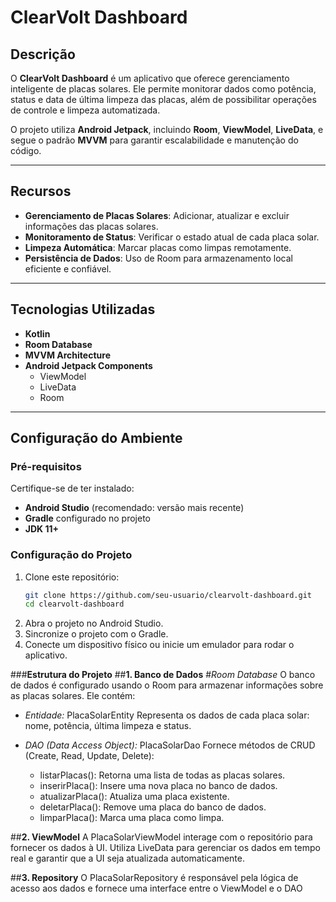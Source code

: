 # **ClearVolt Dashboard**

## **Descrição**
O **ClearVolt Dashboard** é um aplicativo que oferece gerenciamento inteligente de placas solares. Ele permite monitorar dados como potência, status e data de última limpeza das placas, além de possibilitar operações de controle e limpeza automatizada.

O projeto utiliza **Android Jetpack**, incluindo **Room**, **ViewModel**, **LiveData**, e segue o padrão **MVVM** para garantir escalabilidade e manutenção do código.

---

## **Recursos**
- **Gerenciamento de Placas Solares**: Adicionar, atualizar e excluir informações das placas solares.
- **Monitoramento de Status**: Verificar o estado atual de cada placa solar.
- **Limpeza Automática**: Marcar placas como limpas remotamente.
- **Persistência de Dados**: Uso de Room para armazenamento local eficiente e confiável.

---

## **Tecnologias Utilizadas**
- **Kotlin**
- **Room Database**
- **MVVM Architecture**
- **Android Jetpack Components**
  - ViewModel
  - LiveData
  - Room

---

## **Configuração do Ambiente**

### **Pré-requisitos**
Certifique-se de ter instalado:
- **Android Studio** (recomendado: versão mais recente)
- **Gradle** configurado no projeto
- **JDK 11+**

### **Configuração do Projeto**
1. Clone este repositório:
   ```bash
   git clone https://github.com/seu-usuario/clearvolt-dashboard.git
   cd clearvolt-dashboard
2. Abra o projeto no Android Studio.
3. Sincronize o projeto com o Gradle.
4. Conecte um dispositivo físico ou inicie um emulador para rodar o aplicativo.
   

###**Estrutura do Projeto**
##**1. Banco de Dados**
#*Room Database*
O banco de dados é configurado usando o Room para armazenar informações sobre as placas solares. Ele contém:

- *Entidade:* PlacaSolarEntity
  Representa os dados de cada placa solar: nome, potência, última limpeza e status.

- *DAO (Data Access Object):* PlacaSolarDao
  Fornece métodos de CRUD (Create, Read, Update, Delete):

  - listarPlacas(): Retorna uma lista de todas as placas solares.
  - inserirPlaca(): Insere uma nova placa no banco de dados.
  - atualizarPlaca(): Atualiza uma placa existente.
  - deletarPlaca(): Remove uma placa do banco de dados.
  - limparPlaca(): Marca uma placa como limpa.

##**2. ViewModel**
A PlacaSolarViewModel interage com o repositório para fornecer os dados à UI. Utiliza LiveData para gerenciar os dados em tempo real e garantir que a UI seja atualizada automaticamente.

##**3. Repository**
O PlacaSolarRepository é responsável pela lógica de acesso aos dados e fornece uma interface entre o ViewModel e o DAO
